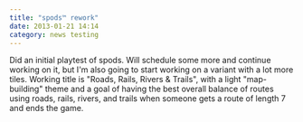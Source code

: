 ```yaml
---
title: "spods™ rework"
date: 2013-01-21 14:14
category: news testing
---
```

Did an initial playtest of spods.  Will schedule some more and continue working on it, but I'm also going to start working on a variant with a lot more tiles.  Working title is "Roads, Rails, Rivers & Trails", with a light "map-building" theme and a goal of having the best overall balance of routes using roads, rails, rivers, and trails when someone gets a route of length 7 and ends the game.
